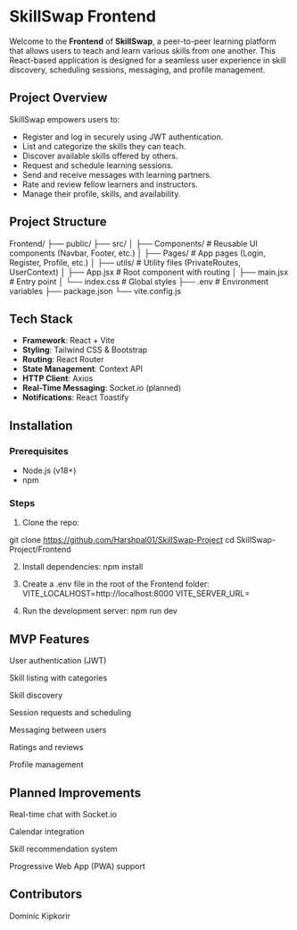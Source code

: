 # SkillSwap Frontend

Welcome to the **Frontend** of **SkillSwap**, a peer-to-peer learning platform that allows users to teach and learn various skills from one another. This React-based application is designed for a seamless user experience in skill discovery, scheduling sessions, messaging, and profile management.

## Project Overview

SkillSwap empowers users to:
- Register and log in securely using JWT authentication.
- List and categorize the skills they can teach.
- Discover available skills offered by others.
- Request and schedule learning sessions.
- Send and receive messages with learning partners.
- Rate and review fellow learners and instructors.
- Manage their profile, skills, and availability.

## Project Structure

Frontend/
├── public/
├── src/
│ ├── Components/ # Reusable UI components (Navbar, Footer, etc.)
│ ├── Pages/ # App pages (Login, Register, Profile, etc.)
│ ├── utils/ # Utility files (PrivateRoutes, UserContext)
│ ├── App.jsx # Root component with routing
│ ├── main.jsx # Entry point
│ └── index.css # Global styles
├── .env # Environment variables
├── package.json
└── vite.config.js


## Tech Stack

- **Framework**: React + Vite
- **Styling**: Tailwind CSS & Bootstrap
- **Routing**: React Router
- **State Management**: Context API
- **HTTP Client**: Axios
- **Real-Time Messaging**: Socket.io (planned)
- **Notifications**: React Toastify

## Installation

### Prerequisites
- Node.js (v18+)
- npm

### Steps

1. Clone the repo:

git clone https://github.com/Harshpal01/SkillSwap-Project
cd SkillSwap-Project/Frontend

2. Install dependencies:
npm install

3. Create a .env file in the root of the Frontend folder:
VITE_LOCALHOST=http://localhost:8000
VITE_SERVER_URL=<your-deployment-url>

4. Run the development server:
npm run dev

## MVP Features
User authentication (JWT)

Skill listing with categories

Skill discovery

Session requests and scheduling

Messaging between users

Ratings and reviews

Profile management

## Planned Improvements
Real-time chat with Socket.io

Calendar integration

Skill recommendation system

Progressive Web App (PWA) support

## Contributors
Dominic Kipkorir 
